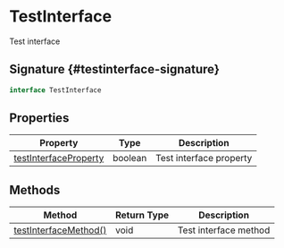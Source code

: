 # TestInterface

Test interface

## Signature {#testinterface-signature}

```typescript
interface TestInterface 
```

## Properties

|  Property | Type | Description |
|  --- | --- | --- |
|  [testInterfaceProperty](docs/simple-suite-test/testnamespace-testinterface-testinterfaceproperty-propertysignature) | boolean | Test interface property |

## Methods

|  Method | Return Type | Description |
|  --- | --- | --- |
|  [testInterfaceMethod()](docs/simple-suite-test/testnamespace-testinterface-testinterfacemethod-methodsignature) | void | Test interface method |